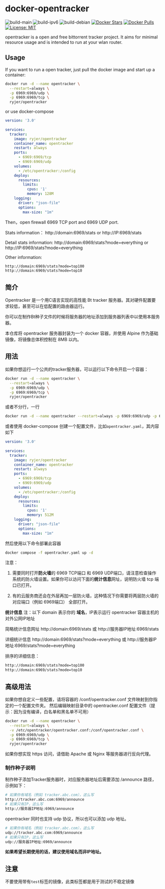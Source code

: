 # docker-opentracker

![build-main](https://github.com/ryjer/docker-opentracker/workflows/main/badge.svg)
![build-ipv6](https://github.com/ryjer/docker-opentracker/workflows/ipv6/badge.svg)
![build-debian](https://github.com/ryjer/docker-opentracker/workflows/debian/badge.svg)
[![Docker Stars](https://img.shields.io/docker/stars/ryjer/opentracker.svg)](https://hub.docker.com/r/ryjer/opentracker/)
[![Docker Pulls](https://img.shields.io/docker/pulls/ryjer/opentracker.svg)](https://hub.docker.com/r/ryjer/opentracker/)
[![License: MIT](https://img.shields.io/badge/License-MIT-yellow.svg)](https://opensource.org/licenses/MIT)

opentracker is a open and free bittorrent tracker project. It aims for minimal resource usage and is intended to run at your wlan router. 

## Usage
If you want to run a open tracker, just pull the docker image and start up a container:

```bash
docker run -d --name opentracker \
  --restart=always \
  -p 6969:6969/udp \
  -p 6969:6969/tcp \
  ryjer/opentracker
```

or use docker-compose
```yaml
version: '3.0'
  
services:
  tracker:
    image: ryjer/opentracker
    container_name: opentracker
    restart: always
    ports:
      - 6969:6969/tcp
      - 6969:6969/udp
    volumes:
      - /etc/opentracker:/config
    deploy:
      resources:
        limits:
          cpus: '1'
          memory: 128M
    logging:
      driver: "json-file"
      options:
        max-size: "1m"
```

Then，open firewall 6969 TCP port and 6969 UDP port.

Stats information：
http://domain:6969/stats or http://IP:6969/stats

Detail stats information:
http://domain:6969/stats?mode=everything or http://IP:6969/stats?mode=everything

Other information:
```bash
http://domain:6969/stats?mode=top100
http://domain:6969/stats?mode=top10
```

## 简介
Opentracker 是一个用C语言实现的高性能 Bt tracker 服务器。其对硬件配置要求较低，甚至可以在低配置的路由器运行。

你可以在制作Bt种子文件的时候将服务器的地址添加到服务器列表中以使用本服务器。

本仓库将 opentracker 服务器封装为一个 docker 容器，并使用 Alpine 作为基础镜像，将镜像总体积控制在 8MB 以内。

## 用法
如果你想运行一个公共的tracker服务器，可以运行以下命令开启一个容器：
```bash
docker run -d --name opentracker \
  --restart=always \
  -p 6969:6969/udp \
  -p 6969:6969/tcp \
  ryjer/opentracker
```

或者不分行，一行

```bash
docker run -d --name opentracker --restart=always -p 6969:6969/udp -p 6969:6969/tcp ryjer/opentracker
```

或者使用 docker-compose 创建一个配置文件，比如`opentracker.yaml`，其内容如下

```yaml
version: '3.0'
  
services:
  tracker:
    image: ryjer/opentracker
    container_name: opentracker
    restart: always
    ports:
      - 6969:6969/tcp
      - 6969:6969/udp
    volumes:
      - /etc/opentracker:/config
    deploy:
      resources:
        limits:
          cpus: '1'
          memory: 512M
    logging:
      driver: "json-file"
      options:
        max-size: "1m"
```
然后使用以下命令部署此容器

```bash
docker compose -f opentracker.yaml up -d
```

注意：
1. 需要同时打开**防火墙**的 6969 TCP端口 和 6969 UDP端口，请注意检查操作系统的防火墙设置。如果你可以访问下面的**统计信息**网址，说明防火墙 tcp 端口已打开。

2. 有的云服务商还会在外层再加一层防火墙，这种情况下你需要将两层防火墙的对应端口（例如 6969端口） 全部打开。

**统计信息**
注：以下 domain 表示你的 **域名**，IP表示运行 opentracker 容器主机的对外公网IP地址

简略统计信息网址 http://domain:6969/stats 或 http://服务器IP地址:6969/stats

详细统计信息 http://domain:6969/stats?mode=everything 或 http://服务器IP地址:6969/stats?mode=everything

排序的详细信息：
```bash
http://domain:6969/stats?mode=top100
http://domain:6969/stats?mode=top10
```
## 高级用法
如果你想自定义一些配置，请将容器的 /conf/opentracker.conf 文件映射到你指定的一个配置文件夹。
然后编辑映射目录中的 opentracker.conf 配置文件（提示：因为没有编译，白名单和黑名单不可用）
```bash
docker run -d --name opentracker \
  --restart=always \
  -v /etc/opentracker/opentracker.conf:/conf/opentracker.conf \
  -p 6969:6969/udp \
  -p 6969:6969/tcp \
  ryjer/opentracker
```
如果你想实现 https 访问，请借助 Apache 或 Nginx 等服务器进行反向代理。

### 制作种子说明
制作种子添加Tracker服务器时，对应服务器地址后需要添加 /announce 路径，示例如下：

```bash
# 如果你有域名（例如 tracker.abc.com），这么写
http://tracker.abc.com:6969/announce
# 如果只有IP，这么写
http://服务器IP地址:6969/announce
```
opentracker 同时也支持 udp 协议，所以也可以添加 udp 地址。

```bash
# 如果你有域名（例如 tracker.abc.com），这么写
udp://tracker.abc.com:6969/announce
# 如果只有IP，这么写
udp://服务器IP地址:6969/announce
```
**如果希望长期使用的话，建议使用域名而非IP地址。**

## 注意
不要使用带有`test`标签的镜像，此类标签都是用于测试的不稳定镜像
